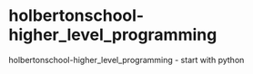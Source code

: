 # holbertonschool-higher_level_programming
holbertonschool-higher_level_programming - start with python
